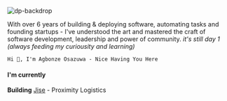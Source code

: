 ![dp-backdrop](https://github.com/spaceofmiah/spaceofmiah/assets/37231237/a15b6738-7535-4c58-9fe1-346d666641a1)


With over 6 years of building & deploying software, automating tasks and founding startups - I've understood the art and mastered the craft of software development, leadership and power of community. _it's still day 1 (always feeding my curiousity and learning)_


`Hi 👋, I'm Agbonze Osazuwa - Nice Having You Here`

#### I'm currently 

**Building** [Jise](https://jise.ng) - Proximity Logistics




